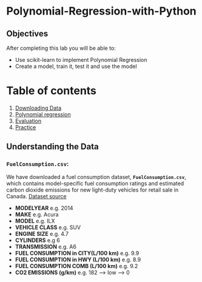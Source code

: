 # Polynomial-Regression-with-Python



## Objectives

After completing this lab you will be able to:

*   Use scikit-learn to implement Polynomial Regression
*   Create a model, train it, test it and use the model

<h1>Table of contents</h1>

<div class="alert alert-block alert-info" style="margin-top: 20px">
    <ol>
        <li><a href="https://#download_data">Downloading Data</a></li>
        <li><a href="https://#polynomial_regression">Polynomial regression</a></li>
        <li><a href="https://#evaluation">Evaluation</a></li>
        <li><a href="https://#practice">Practice</a></li>
    </ol>
</div>



## Understanding the Data

### `FuelConsumption.csv`:

We have downloaded a fuel consumption dataset, **`FuelConsumption.csv`**, which contains model-specific fuel consumption ratings and estimated carbon dioxide emissions for new light-duty vehicles for retail sale in Canada. [Dataset source](http://open.canada.ca/data/en/dataset/98f1a129-f628-4ce4-b24d-6f16bf24dd64?utm_medium=Exinfluencer&utm_source=Exinfluencer&utm_content=000026UJ&utm_term=10006555&utm_id=NA-SkillsNetwork-Channel-SkillsNetworkCoursesIBMDeveloperSkillsNetworkML0101ENSkillsNetwork20718538-2022-01-01)

*   **MODELYEAR** e.g. 2014
*   **MAKE** e.g. Acura
*   **MODEL** e.g. ILX
*   **VEHICLE CLASS** e.g. SUV
*   **ENGINE SIZE** e.g. 4.7
*   **CYLINDERS** e.g 6
*   **TRANSMISSION** e.g. A6
*   **FUEL CONSUMPTION in CITY(L/100 km)** e.g. 9.9
*   **FUEL CONSUMPTION in HWY (L/100 km)** e.g. 8.9
*   **FUEL CONSUMPTION COMB (L/100 km)** e.g. 9.2
*   **CO2 EMISSIONS (g/km)** e.g. 182   --> low --> 0
